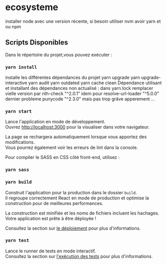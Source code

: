 # ecosysteme

installer node avec une version récente, si besoin utiliser nvm
avoir yarn et ou npm

## Scripts Disponibles


Dans le répertoire du projet,vous pouvez exécuter :

### `yarn install`

installe les différentes dépendances du projet
yarn upgrade
yarn upgrade-interactive
yarn audit
yarn outdated
yarn cache clean
Dépendance utilisant et installant des dépendances non actualisé :
dans yarn.lock
remplacer vielle version par nth-check "^2.0.1" 
idem pour resolve-url-loader "^5.0.0"
 dernier probleme   punycode "^2.3.0" mais pas trop grâve apperement ...

### `yarn start`

Lance l'application en mode de développement.\
Ouvrez [http://localhost:3000](http://localhost:3000) pour la visualiser dans votre navigateur.

La page se rechargera automatiquement lorsque vous apportez des modifications.\
Vous pourrez également voir les erreurs de lint dans la console.

Pour compiler le SASS en CSS côté front-end, utilisez :
### `yarn sass`


### `yarn build`

Construit l'application pour la production dans le dossier `build`.\
Il regroupe correctement React en mode de production et optimise la construction pour de meilleures performances.

La construction est minifiée et les noms de fichiers incluent les hachages.\
Votre application est prête à être déployée !

Consultez la section sur [le déploiement](https://facebook.github.io/create-react-app/docs/deployment) pour plus d'informations.


### `yarn test`

Lance le runner de tests en mode interactif.\
Consultez la section sur [l'exécution des tests](https://facebook.github.io/create-react-app/docs/running-tests) pour plus d'informations.